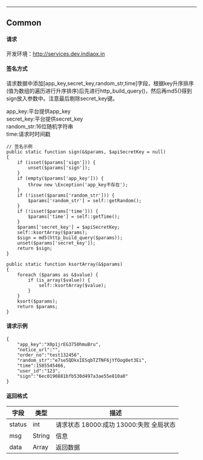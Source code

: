 ---

## **Common**

#### **请求**

开发环境：http://services.dev.indiaox.in

#### **签名方式**

请求数据中添加[app_key,secret_key,random_str,time]字段，根据key升序排序(值为数组的遍历进行升序排序)后先进行http_build_query()，然后再md5()得到sign放入参数中。注意最后剔除secret_key键。

app_key:平台提供app_key     
secret_key:平台提供secret_key       
random_str:16位随机字符串     
time:请求时时间戳     

    // 签名示例
    public static function sign(&$params, $apiSecretKey = null)
    {
        if (isset($params['sign'])) {
            unset($params['sign']);
        }
        if (empty($params['app_key'])) {
            throw new \Exception('app_key不存在');
        }
        if (!isset($params['random_str'])) {
            $params['random_str'] = self::getRandom();
        }
        if (!isset($params['time'])) {
            $params['time'] = self::getTime();
        }
        $params['secret_key'] = $apiSecretKey;
        self::ksortArray($params);
        $sign = md5(http_build_query($params));
        unset($params['secret_key']);
        return $sign;
    }
    
    public static function ksortArray(&$params)
    {
        foreach ($params as &$value) {
            if (is_array($value)) {
                self::ksortArray($value);
            }
        }
        ksort($params);
        return $params;
    }
           
#### **请求示例**
    {
        "app_key":"X0p1jrEG3750hmuBru",
        "notice_url":"",
        "order_no":"test132456",
        "random_str":"e7se5QDkxIESqbTZTNF6jYfOog0et3Ei",
        "time":1585545466,
        "user_id":"123",
        "sign":"6ec0190881bfb530d497a3ae55e810a0"
    }

#### **返回格式**

字段 | 类型 | 描述
---|---|---
status|int|请求状态 18000:成功 13000:失败 全局状态
msg|String|信息
data|Array|返回数据
